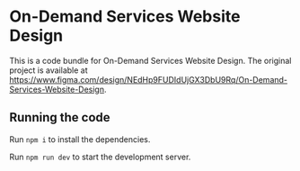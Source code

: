
  # On-Demand Services Website Design

  This is a code bundle for On-Demand Services Website Design. The original project is available at https://www.figma.com/design/NEdHp9FUDIdUjGX3DbU9Rq/On-Demand-Services-Website-Design.

  ## Running the code

  Run `npm i` to install the dependencies.

  Run `npm run dev` to start the development server.
  